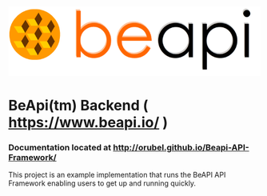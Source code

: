 
![alt text](https://github.com/orubel/logos/blob/master/beapi_logo_large.png)
# BeApi(tm) Backend ( https://www.beapi.io/ )

### Documentation located at http://orubel.github.io/Beapi-API-Framework/

This project is an example implementation that runs the BeAPI API Framework enabling users to get up and running quickly.

